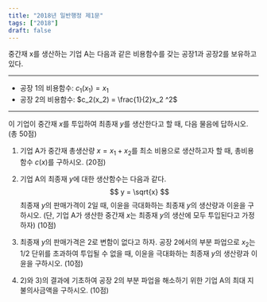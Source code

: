 ```yaml
---
title: "2018년 일반행정 제1문"
tags: ["2018"]
draft: false
---
```


중간재 x를 생산하는 기업 A는 다음과 같은 비용함수를 갖는 공장1과 공장2를 보유하고 있다.

---
- 공장 1의 비용함수: $c_1(x_1) = x_1$  
- 공장 2의 비용함수: $c_2(x_2) = \frac{1}{2}x_2 ^2$
---

이 기업이 중간재 $x$를 투입하여 최종재 $y$를 생산한다고 할 때, 다음 물음에 답하시오. (총 50점)

1) 기업 A가 중간재 총생산량 $x = x_1 + x_2$를 최소 비용으로 생산하고자 할 때, 총비용함수 $c(x)$를 구하시오. (20점)

2) 기업 A의 최종재 $y$에 대한 생산함수는 다음과 같다.  
$$
y = \sqrt{x}
$$ 최종재 $y$의 판매가격이 2일 때, 이윤을 극대화하는 최종재 $y$의 생산량과 이윤을 구하시오. (단, 기업 A가 생산한 중간재 $x$는 최종재 $y$의 생산에 모두 투입된다고 가정하자) (10점)

3) 최종재 $y$의 판매가격은 2로 변함이 없다고 하자. 공장 2에서의 부분 파업으로 $x_2$는 $1/2$ 단위를 초과하여 투입될 수 없을 때, 이윤을 극대화하는 최종재 $y$의 생산량과 이윤을 구하시오. (10점)

4) 2)와 3)의 결과에 기초하여 공장 2의 부분 파업을 해소하기 위한 기업 A의 최대 지불의사금액을 구하시오. (10점)

